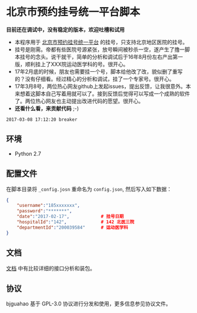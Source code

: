 # 北京市预约挂号统一平台脚本

**目前还在调试中，没有稳定的版本，欢迎吐槽和试用**

* 本程序用于 [北京市预约挂号统一平台](http://www.bjguahao.gov.cn/) 的挂号，只支持北京地区医院的挂号。
* 挂号是刚需。帝都有些医院号源紧张，放号瞬间被秒杀一空，遂产生了撸一脚本挂号的念头。说干就干，简单的分析和调试后于16年8月份左右产出第一版，顺利挂上了XXX院运动医学科的号。很开心。
* 17年2月底的时候，朋友也需要挂一个号，脚本给他改了改，貌似删了重写的？没有仔细看。经过精心的分析和调试，挂了一个专家号。很开心。
* 17年3月8号，两位热心网友github上发起issues，提出反馈，让我很意外。本来想着这脚本自己写着用就可以了。接到反馈后觉得可以写成一个成熟的软件了。两位热心网友也主动提出改进代码的愿望。很开心。
* __还看什么看，来贡献代码__ ;-)

`2017-03-08 17:12:20 breaker`

## 环境

- Python 2.7

## 配置文件

在脚本目录将 `_config.josn` 重命名为 `config.json`, 然后写入如下数据：

```json
{
    "username":"185xxxxxxx",
    "password":"*******",
    "date":"2017-02-17",            # 挂号日期
    "hospitalId":"142",             # 142 北医三院
    "departmentId":"200039584"      # 运动医学科
}
```

## 文档

[文档](doc.md) 中有比较详细的接口分析和装包。

## 协议

bjguahao 基于 GPL-3.0 协议进行分发和使用，更多信息参见协议文件。
